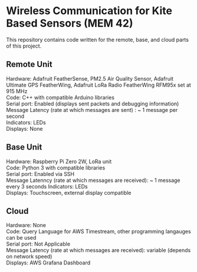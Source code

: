 # Wireless Communication for Kite Based Sensors (MEM 42)

This repository contains code written for the remote, base, and cloud parts of this project.

## Remote Unit

Hardware: Adafruit FeatherSense, PM2.5 Air Quality Sensor, Adafruit Ultimate GPS FeatherWing, Adafruit LoRa Radio FeatherWing RFM95x set at 915 MHz\
Code: C++ with compatible Arduino libraries\
Serial port: Enabled (displays sent packets and debugging information)\
Message Latency (rate at which messages are sent) : ~ 1 message per second\
Indicators: LEDs\
Displays: None

## Base Unit

Hardware: Raspberry Pi Zero 2W, LoRa unit\
Code: Python 3 with compatible libraries\
Serial port: Enabled via SSH\
Message Latenncy (rate at which messages are received): ~ 1 message every 3 seconds
Indicators: LEDs\
Displays: Touchscreen, external display compatible

## Cloud
Hardware: None\
Code: Query Language for AWS Timestream, other programming langauges can be used\
Serial port: Not Applicable\
Message Latency (rate at which messages are received): variable (depends on network speed)\
Displays: AWS Grafana Dashboard
